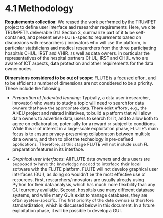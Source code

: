# 4.1 Methodology

**Requirements collection**: We reused the work performed by the TRUMPET project to define user interface and researcher requirements.  Here, we cite TRUMPET’s deliverable D1.1 Section 3, summarize part of it to be self-contained, and present new FLUTE-specific requirements based on discussions with researchers / innovators who will use the platform, in particular statisticians and medical researchers from the three participating hospitals CHUL, IRST and VHIR, as well as data owners, in particular the representatives of the hospital partners CHUL, IRST and CHUL who are aware of ICT aspects, data protection and other requirements for the data owner nodes.

**Dimensions considered to be out of scope**: FLUTE is a focused effort, and to be efficient a number of dimensions are not considered to be a priority.  These include the following:

- *Preparation of federated learning*: Typically, a data user (researcher, innovator) who wants to study a topic will need to search for data owners that have the appropriate data.  There exist efforts, e.g., the AI4EU project and related initiatives, to build a platform that will allow data owners to advertise data, users to search for it, and to allow both to agree on collaboration, potentially for a reward or subject to conditions.  While this is of interest in a large-scale exploitation phase, FLUTE’s main focus is to ensure privacy-preserving collaboration between multiple data owners, and then to pilot the technology in pre-defined applications.  Therefore, at this stage FLUTE will not include such FL preparation features in its interface.

- *Graphical user interfaces*:  All FLUTE data owners and data users are supposed to have the knowledge needed to interface their local software with the FLUTE platform.  FLUTE will not develop graphical user interfaces (GUI), as doing so wouldn’t be the most effective use of resources.  First, researchers/innovators are usually already using Python for their data analysis, which has much more flexibility than any GUI currently available.  Second, hospitals use many different database systems, and while many GUIs exist to manage databases, they are often system-specific.  The first priority of the data owners is therefore standardization, which is discussed below in this document.  In a future exploitation phase, it will be possible to develop a GUI.
